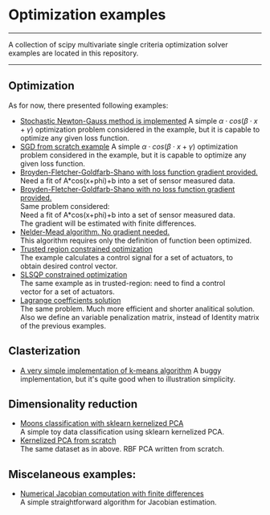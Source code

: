 # Optimization examples
---

A collection of scipy multivariate single criteria optimization solver
examples are located in this repository.

---

## Optimization
As for now, there presented following examples:
- [Stochastic Newton-Gauss method is implemented](NewtonGauss.py)
A simple $\alpha \cdot cos(\beta\cdot x+\gamma)$ optimization problem considered in the example, but
it is capable to optimize any given loss function.
- [SGD from scratch example](sgd_scratch.py)
A simple $\alpha \cdot cos(\beta\cdot x+\gamma)$ optimization problem considered in the example, but
it is capable to optimize any given loss function.
- [Broyden-Fletcher-Goldfarb-Shano with loss function gradient provided.](bfgs_grad.py)  
Need a fit of A*cos(x+phi)+b into a set of sensor measured data.  
- [Broyden-Fletcher-Goldfarb-Shano with no loss function gradient provided.](bfgs_nograd.py)  
Same problem considered:  
Need a fit of A*cos(x+phi)+b into a set of sensor measured data.  
The gradient will be estimated with finite differences.  
- [Nelder-Mead algorithm. No gradient needed.](nelder_mead.py)  
This algorithm requires only the definition of function been optimized.  
- [Trusted region constrained optimization](trust_constr.py)  
The example calculates a control signal for a set of actuators, to  
obtain desired control vector.  
- [SLSQP constrained optimization](slsqp.py)  
The same example as in trusted-region: need to find a control  
vector for a set of actuators.  
- [Lagrange coefficients solution](Lagrange_coeffs.py)  
The same problem. Much more efficient and shorter analitical solution.  
Also we define an variable penalization matrix, instead of Identity matrix  
of the previous examples.  

## Clasterization
- [A very simple implementation of k-means algorithm](kmeans.py)
A buggy implementation, but it's quite good when to illustration simplicity.

## Dimensionality reduction
- [Moons classification with sklearn kernelized PCA](PCA_moons_simple.py)  
A simple toy data classification using sklearn kernelized PCA.  
- [Kernelized PCA from scratch](PCA_moons_hard.py)  
The same dataset as in above. RBF PCA written from scratch.  

## Miscelaneous examples:
- [Numerical Jacobian computation with finite differences](Jacobian_2point.py)  
A simple straightforward algorithm for Jacobian estimation.
